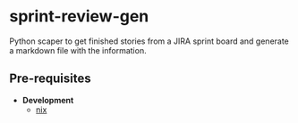 # sprint-review-gen

Python scaper to get finished stories from a JIRA sprint board and generate a markdown file with the information.

## Pre-requisites

- **Development**
  - [nix](https://nixos.org/download.html)
